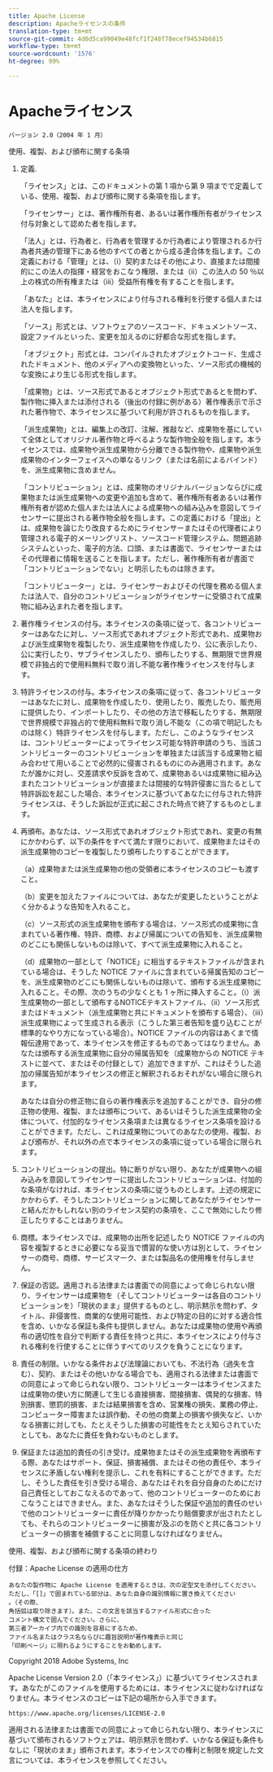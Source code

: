 ```yaml
---
title: Apache License
description: Apacheライセンスの条件
translation-type: tm+mt
source-git-commit: 4d0d5ca99049e48fcf1f248f78ecef94534b6815
workflow-type: tm+mt
source-wordcount: '1576'
ht-degree: 99%

---
```



# Apacheライセンス

    バージョン 2.0（2004 年 1 月）
<!--                        https://www.apache.org/licenses/  -->

使用、複製、および頒布に関する条項

1. 定義.

   「ライセンス」とは、このドキュメントの第 1 項から第 9 項までで定義している、使用、複製、および頒布に関する条項を指します。

   「ライセンサー」とは、著作権所有者、あるいは著作権所有者がライセンス付与対象として認めた者を指します。

   「法人」とは、行為者と、行為者を管理するか行為者により管理されるか行為者共通の管理下にある他のすべての者とから成る連合体を指します。この定義における「管理」とは、（i）契約またはその他により、直接または間接的にこの法人の指揮・経営をおこなう権限、または（ii）この法人の 50 ％以上の株式の所有権または（iii）受益所有権を有することを指します。

   「あなた」とは、本ライセンスにより付与される権利を行使する個人または法人を指します。

   「ソース」形式とは、ソフトウェアのソースコード、ドキュメントソース、設定ファイルといった、変更を加えるのに好都合な形式を指します。

   「オブジェクト」形式とは、コンパイルされたオブジェクトコード、生成されたドキュメント、他のメディアへの変換物といった、ソース形式の機械的な変換により生じる形式を指します。

   「成果物」とは、ソース形式であるとオブジェクト形式であるとを問わず、製作物に挿入または添付される（後出の付録に例がある）著作権表示で示された著作物で、本ライセンスに基づいて利用が許されるものを指します。

   「派生成果物」とは、編集上の改訂、注解、推敲など、成果物を基にしていて全体としてオリジナル著作物と呼べるような製作物全般を指します。本ライセンスでは、成果物や派生成果物から分離できる製作物や、成果物や派生成果物のインターフェイスへの単なるリンク（または名前によるバインド）を、派生成果物に含めません。

   「コントリビューション」とは、成果物のオリジナルバージョンならびに成果物または派生成果物への変更や追加も含めて、著作権所有者あるいは著作権所有者が認めた個人または法人による成果物への組み込みを意図してライセンサーに提出される著作物全般を指します。この定義における「提出」とは、成果物を論じたり改良するためにライセンサーまたはその代理者により管理される電子的メーリングリスト、ソースコード管理システム、問題追跡システムといった、電子的方法、口頭、または書面で、ライセンサーまたはその代理者に情報を送ることを指します。ただし、著作権所有者が書面で「コントリビューションでない」と明示したものは除きます。

   「コントリビューター」とは、ライセンサーおよびその代理を務める個人または法人で、自分のコントリビューションがライセンサーに受領されて成果物に組み込まれた者を指します。

2. 著作権ライセンスの付与。本ライセンスの条項に従って、各コントリビューターはあなたに対し、ソース形式であれオブジェクト形式であれ、成果物および派生成果物を複製したり、派生成果物を作成したり、公に表示したり、公に実行したり、サブライセンスしたり、頒布したりする、無期限で世界規模で非独占的で使用料無料で取り消し不能な著作権ライセンスを付与します。

3. 特許ライセンスの付与。本ライセンスの条項に従って、各コントリビューターはあなたに対し、成果物を作成したり、使用したり、販売したり、販売用に提供したり、インポートしたり、その他の方法で移転したりする、無期限で世界規模で非独占的で使用料無料で取り消し不能な（この項で明記したものは除く）特許ライセンスを付与します。ただし、このようなライセンスは、コントリビューターによってライセンス可能な特許申請のうち、当該コントリビューターのコントリビューションを単独または該当する成果物と組み合わせて用いることで必然的に侵害されるものにのみ適用されます。あなたが誰かに対し、交差請求や反訴を含めて、成果物あるいは成果物に組み込まれたコントリビューションが直接または間接的な特許侵害に当たるとして特許訴訟を起こした場合、本ライセンスに基づいてあなたに付与された特許ライセンスは、そうした訴訟が正式に起こされた時点で終了するものとします。

4. 再頒布。あなたは、ソース形式であれオブジェクト形式であれ、変更の有無にかかわらず、以下の条件をすべて満たす限りにおいて、成果物またはその派生成果物のコピーを複製したり頒布したりすることができます。

   （a）成果物または派生成果物の他の受領者に本ライセンスのコピーも渡すこと。

   （b）変更を加えたファイルについては、あなたが変更したということがよく分かるような告知を入れること。

   （c）ソース形式の派生成果物を頒布する場合は、ソース形式の成果物に含まれている著作権、特許、商標、および帰属についての告知を、派生成果物のどこにも関係しないものは除いて、すべて派生成果物に入れること。

   （d）成果物の一部として「NOTICE」に相当するテキストファイルが含まれている場合は、そうした NOTICE ファイルに含まれている帰属告知のコピーを、派生成果物のどこにも関係しないものは除いて、頒布する派生成果物に入れること。その際、次のうちの少なくとも 1 ヶ所に挿入すること。（i）派生成果物の一部として頒布するNOTICEテキストファイル、（ii）ソース形式またはドキュメント（派生成果物と共にドキュメントを頒布する場合）、（iii）派生成果物によって生成される表示（こうした第三者告知を盛り込むことが標準的なやり方になっている場合）。NOTICE ファイルの内容はあくまで情報伝達用であって、本ライセンスを修正するものであってはなりません。あなたは頒布する派生成果物に自分の帰属告知を（成果物からの NOTICE テキストに並べて、またはその付録として）追加できますが、これはそうした追加の帰属告知が本ライセンスの修正と解釈されるおそれがない場合に限られます。

   あなたは自分の修正物に自らの著作権表示を追加することができ、自分の修正物の使用、複製、または頒布について、あるいはそうした派生成果物の全体について、付加的なライセンス条項または異なるライセンス条項を設けることができます。ただし、これは成果物についてのあなたの使用、複製、および頒布が、それ以外の点で本ライセンスの条項に従っている場合に限られます。

5. コントリビューションの提出。特に断りがない限り、あなたが成果物への組み込みを意図してライセンサーに提出したコントリビューションは、付加的な条項がなければ、本ライセンスの条項に従うものとします。上述の規定にかかわらず、そうしたコントリビューションに関してあなたがライセンサーと結んだかもしれない別のライセンス契約の条項を、ここで無効にしたり修正したりすることはありません。

6. 商標。本ライセンスでは、成果物の出所を記述したり NOTICE ファイルの内容を複製するときに必要になる妥当で慣習的な使い方は別として、ライセンサーの商号、商標、サービスマーク、または製品名の使用権を付与しません。

7. 保証の否認。適用される法律または書面での同意によって命じられない限り、ライセンサーは成果物を（そしてコントリビューターは各自のコントリビューションを）「現状のまま」提供するものとし、明示黙示を問わず、タイトル、非侵害性、商業的な使用可能性、および特定の目的に対する適合性を含め、いかなる保証も条件も提供しません。あなたは成果物の使用や再頒布の適切性を自分で判断する責任を持つと共に、本ライセンスにより付与される権利を行使することに伴うすべてのリスクを負うことになります。

8. 責任の制限。いかなる条件および法理論においても、不法行為（過失を含む）、契約、またはその他いかなる場合でも、適用される法律または書面での同意によって命じられない限り、コントリビューターは本ライセンスまたは成果物の使い方に関連して生じる直接損害、間接損害、偶発的な損害、特別損害、懲罰的損害、または結果損害を含め、営業権の損失、業務の停止、コンピューター障害または誤作動、その他の商業上の損害や損失など、いかなる損害に対しても、たとえそうした損害の可能性をたとえ知らされていたとしても、あなたに責任を負わないものとします。

9. 保証または追加的責任の引き受け。成果物またはその派生成果物を再頒布する際、あなたはサポート、保証、損害補償、またはその他の責任や、本ライセンスに矛盾しない権利を提示し、これを有料にすることができます。ただし、そうした責任を引き受ける場合、あなたはそれを自分自身のためにだけ自己責任としておこなえるのであって、他のコントリビューターのためにおこなうことはできません。また、あなたはそうした保証や追加的責任のせいで他のコントリビューターに責任が降りかかったり賠償要求が出されたとしても、それらのコントリビューターに損害が及ぶのを防ぐと共に各コントリビューターの損害を補償することに同意しなければなりません。

使用、複製、および頒布に関する条項の終わり

付録：Apache License の適用の仕方

    あなたの製作物に Apache License を適用するときは、次の定型文を添付してください。
    ただし、「[]」で囲まれている部分は、あなた自身の識別情報に置き換えてください
    。（その際、
    角括弧は取り除きます）。また、この文言を該当するファイル形式に合った
    コメント構文で囲んでください。さらに、
    第三者アーカイブ内での識別を容易にするため、
    ファイル名またはクラス名ならびに趣旨説明が著作権表示と同じ
    「印刷ページ」に現れるようにすることをお勧めします。

Copyright 2018 Adobe Systems, Inc

Apache License Version 2.0（「本ライセンス」）に基づいてライセンスされます。あなたがこのファイルを使用するためには、本ライセンスに従わなければなりません。本ライセンスのコピーは下記の場所から入手できます。

    https://www.apache.org/licenses/LICENSE-2.0

適用される法律または書面での同意によって命じられない限り、本ライセンスに基づいて頒布されるソフトウェアは、明示黙示を問わず、いかなる保証も条件もなしに「現状のまま」頒布されます。本ライセンスでの権利と制限を規定した文言については、本ライセンスを参照してください。
